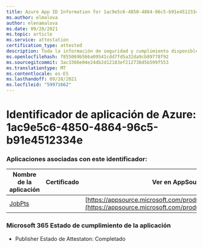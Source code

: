 ```yaml
---
title: Azure App ID Information for 1ac9e5c6-4850-4864-96c5-b91e4512334e
ms.author: elmalova
author: elenamalova
ms.date: 09/28/2021
ms.topic: article
ms.service: attestation
certification_type: attested
description: Toda la información de seguridad y cumplimiento disponible para 1ac9e5c6-4850-4864-96c5-b91e4512334e.
ms.openlocfilehash: f855069b566a09541cdd7fd5a32da9cb89778f92
ms.sourcegitcommit: 3ac3366e04e24db2d12183ef212738d5b599f553
ms.translationtype: MT
ms.contentlocale: es-ES
ms.lasthandoff: 09/28/2021
ms.locfileid: "59971662"
---
```

# <a name="azure-app-id-1ac9e5c6-4850-4864-96c5-b91e4512334e"></a>Identificador de aplicación de Azure: 1ac9e5c6-4850-4864-96c5-b91e4512334e


### <a name="apps-associated-with-this-id"></a>Aplicaciones asociadas con este identificador:
| **Nombre de la aplicación** | **Certificado** | **Ver en AppSource** |
|--------------|---------------|-----------------------|
| [JobPts](https://docs.microsoft.com/microsoft-365-app-certification/forward/WA200001849) |  | [https://appsource.microsoft.com/product/office/WA200001849](https://appsource.microsoft.com/product/office/WA200001849) |

### <a name="microsoft-365-app-compliance-status"></a>Microsoft 365 Estado de cumplimiento de la aplicación
- Publisher Estado de Attestaton: Completado
